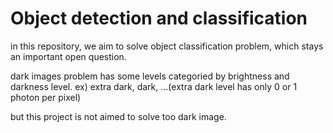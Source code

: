 # Object detection and classification 

in this repository, we aim to solve object classification problem, which stays an important open question.

dark images problem has some levels categoried by brightness and darkness level.
ex) extra dark, dark, ...(extra dark level has only 0 or 1 photon per pixel)

but this project is not aimed to solve too dark image.

